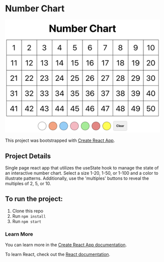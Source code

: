 # Number Chart

![NumberChart](public/screenshot.png)

This project was bootstrapped with [Create React App](https://github.com/facebook/create-react-app).

## Project Details

Single page react app that utilizes the useState hook to manage the state of an interactive number chart. Select a size 1-20, 1-50, or 1-100 and a color to illustrate patterns. Additionally, use the 'multiples' buttons to reveal the multiples of 2, 5, or 10.

## To run the project:

1. Clone this repo
2. Run `npm install`
3. Run `npm start`

### Learn More

You can learn more in the [Create React App documentation](https://facebook.github.io/create-react-app/docs/getting-started).

To learn React, check out the [React documentation](https://reactjs.org/).
